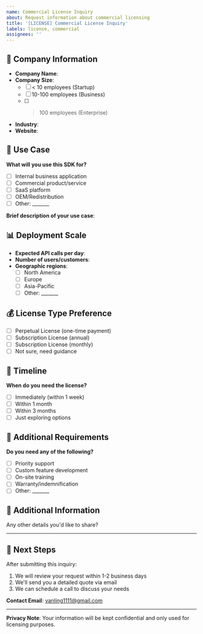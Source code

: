 ```yaml
---
name: Commercial License Inquiry
about: Request information about commercial licensing
title: '[LICENSE] Commercial License Inquiry'
labels: license, commercial
assignees: ''
---
```


## 🏢 Company Information

- **Company Name**: 
- **Company Size**: 
  - [ ] < 10 employees (Startup)
  - [ ] 10-100 employees (Business)
  - [ ] > 100 employees (Enterprise)
- **Industry**: 
- **Website**: 

## 🎯 Use Case

**What will you use this SDK for?**

- [ ] Internal business application
- [ ] Commercial product/service
- [ ] SaaS platform
- [ ] OEM/Redistribution
- [ ] Other: _______

**Brief description of your use case**:



## 📊 Deployment Scale

- **Expected API calls per day**: 
- **Number of users/customers**: 
- **Geographic regions**: 
  - [ ] North America
  - [ ] Europe
  - [ ] Asia-Pacific
  - [ ] Other: _______

## 💰 License Type Preference

- [ ] Perpetual License (one-time payment)
- [ ] Subscription License (annual)
- [ ] Subscription License (monthly)
- [ ] Not sure, need guidance

## 📅 Timeline

**When do you need the license?**

- [ ] Immediately (within 1 week)
- [ ] Within 1 month
- [ ] Within 3 months
- [ ] Just exploring options

## 💬 Additional Requirements

**Do you need any of the following?**

- [ ] Priority support
- [ ] Custom feature development
- [ ] On-site training
- [ ] Warranty/indemnification
- [ ] Other: _______

## 📝 Additional Information

Any other details you'd like to share?



---

## 📧 Next Steps

After submitting this inquiry:

1. We will review your request within 1-2 business days
2. We'll send you a detailed quote via email
3. We can schedule a call to discuss your needs

**Contact Email**: vanling1111@gmail.com

---

**Privacy Note**: Your information will be kept confidential and only used for licensing purposes.

